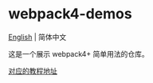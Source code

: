 # webpack4-demos

[English](./README.md) | 简体中文

这是一个展示 webpack4+ 简单用法的仓库。

[对应的教程地址](https://modyqyw.github.io/webpack/)
